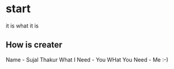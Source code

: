 # start
it is what it is

## How is creater
Name - Sujal Thakur
What I Need - You 
WHat You Need - Me :-)